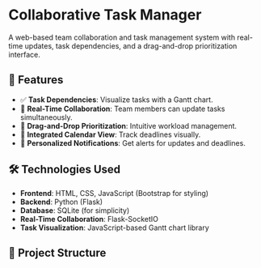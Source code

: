 # Collaborative Task Manager

A web-based team collaboration and task management system with real-time updates, task dependencies, and a drag-and-drop prioritization interface.

## 🚀 Features
- ✅ **Task Dependencies**: Visualize tasks with a Gantt chart.
- 🔄 **Real-Time Collaboration**: Team members can update tasks simultaneously.
- 🎯 **Drag-and-Drop Prioritization**: Intuitive workload management.
- 📅 **Integrated Calendar View**: Track deadlines visually.
- 🔔 **Personalized Notifications**: Get alerts for updates and deadlines.

## 🛠️ Technologies Used
- **Frontend**: HTML, CSS, JavaScript (Bootstrap for styling)
- **Backend**: Python (Flask)
- **Database**: SQLite (for simplicity)
- **Real-Time Collaboration**: Flask-SocketIO
- **Task Visualization**: JavaScript-based Gantt chart library

## 📂 Project Structure
